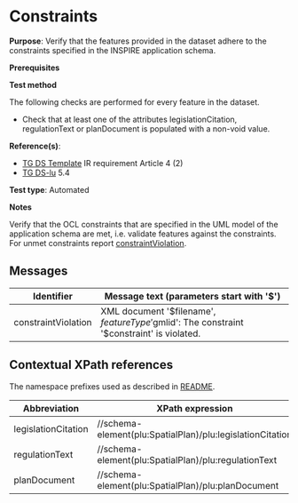 # Constraints

**Purpose**: Verify that the features provided in the dataset adhere to the constraints specified in the INSPIRE application schema.

**Prerequisites**

**Test method**

The following checks are performed for every feature in the dataset.

* Check that at least one of the attributes legislationCitation, regulationText or planDocument is populated with a non-void value.

**Reference(s)**: 

* [TG DS Template](./README.md#ref_TG_DS_tmpl) IR requirement Article 4 (2)
* [TG DS-lu](./README.md#ref_TG_DS_LU) 5.4

**Test type**: Automated

**Notes** 

Verify that the OCL constraints that are specified in the UML model of the application schema are met, i.e. validate features against the constraints. For unmet constraints report [constraintViolation](#constraintViolation).

## Messages

Identifier  |  Message text (parameters start with '$')
---------------------------------------------------------- | -------------------------------------------------------------------------
constraintViolation <a name="constraintViolation"/>  |  XML document '$filename', $featureType '$gmlid': The constraint '$constraint' is violated.

## Contextual XPath references

The namespace prefixes used as described in [README](./README.md#namespaces).

Abbreviation                                               |  XPath expression
---------------------------------------------------------- | -------------------------------------------------------------------------
legislationCitation <a name="legislationCitation"></a> 	| 	//schema-element(plu:SpatialPlan)/plu:legislationCitation
regulationText <a name="regulationText"></a> 	| 	//schema-element(plu:SpatialPlan)/plu:regulationText
planDocument <a name="planDocument"></a> 	| 	//schema-element(plu:SpatialPlan)/plu:planDocument
